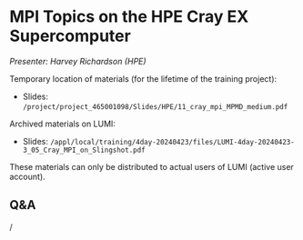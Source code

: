 # MPI Topics on the HPE Cray EX Supercomputer

*Presenter: Harvey Richardson (HPE)*

<!--
Course materials will be provided during and after the course.
-->

Temporary location of materials (for the lifetime of the training project):

-   Slides: `/project/project_465001098/Slides/HPE/11_cray_mpi_MPMD_medium.pdf`

Archived materials on LUMI:

-   Slides: `/appl/local/training/4day-20240423/files/LUMI-4day-20240423-3_05_Cray_MPI_on_Slingshot.pdf`

<!--
-   Recording: `/appl/local/training/4day-20240423/recordings/3_05_Cray_MPI_on_Slingshot.mp4`
-->

These materials can only be distributed to actual users of LUMI (active user account).


## Q&A

/
